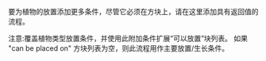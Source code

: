 要为植物的放置添加更多条件，尽管它必须在方块上，请在这里添加具有返回值的流程。

注意:覆盖植物类型放置条件，并使用此附加条件扩展“可以放置”块列表。 如果 "can be placed on" 方块列表为空，则此流程用作主要放置/生长条件。